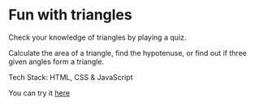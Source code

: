 # Fun with triangles

Check your knowledge of triangles by playing a quiz. 

Calculate the area of a triangle, find the hypotenuse, or find out if three given angles form a triangle.

Tech Stack: HTML, CSS & JavaScript

You can try it [here](https://fun-with-triangles-mohitdhatrak.netlify.app/)
